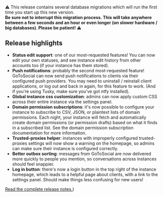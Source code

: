 ⚠️ This release contains several database migrations which will run the first time you start up this new version.  
**Be sure not to interrupt this migration process. This will take anywhere between a few seconds and an hour or even longer (on slower hardware / big databases). Please be patient!** ⚠️

## Release highlights

- **Status edit support**: one of our most-requested features! You can now edit your own statuses, and see instance edit history from other accounts too (if your instance has them stored).
- **Push notifications**: probably the second most-requested feature! GoToSocial can now send push notifications to clients via their configured push providers. You may need to uninstall / reinstall client applications, or log out and back in again, for this feature to work. (And if you're using Tusky, make sure you've got ntfy installed).
- **Global instance css customization**: admins can now apply custom CSS across their entire instance via the settings panel.
- **Domain permission subscriptions**: it's now possible to configure your instance to subscribe to CSV, JSON, or plaintext lists of domain permissions. Each night, your instance will fetch and automatically create domain permissions (or permission drafts) based on what it finds in a subscribed list. See the domain permission subscription documentation for more information.
- **Trusted-proxies helper**: instances with improperly configured trusted-proxies settings will now show a warning on the homepage, so admins can make sure their instance is configured correctly.
- **Better outbox sorting**: messages from GoToSocial are now delivered more quickly to people you mention, so conversations across instances should feel snappier.
- **Log in button**: there's now a login button in the top right of the instance homepage, which leads to a helpful page about clients, with a link to the settings panel. Should make things less confusing for new users!

[Read the complete release notes.](https://github.com/superseriousbusiness/gotosocial/releases/tag/v0.18.0))
